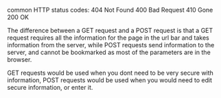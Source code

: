 common HTTP status codes:
404 Not Found
400 Bad Request
410 Gone
200 OK

The difference between a GET request and a POST request is that a GET request requires all the information for the page in the url bar and takes information from the server, while POST requests send information to the server, and cannot be bookmarked as most of the parameters are in the browser.

GET requests would be used when you dont need to be very secure with information, POST requests would be used when you would need to edit secure information, or enter it.

